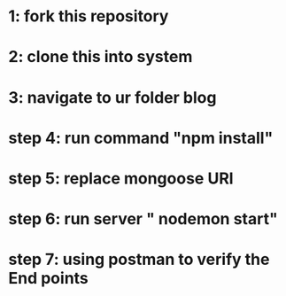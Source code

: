 # 1: fork this repository</br>
# 2: clone this into system</br>
# 3: navigate to ur folder blog
# step 4: run command "npm install" </br>
# step 5: replace mongoose URl</br>
# step 6: run server " nodemon start"
# step 7: using postman to verify the End points</br>
